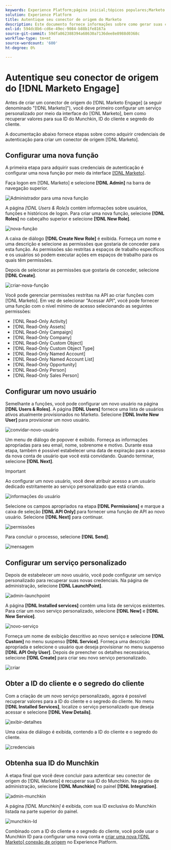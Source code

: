 ```yaml
---
keywords: Experience Platform;página inicial;tópicos populares;Marketo Engage;marketo engage;marketo
solution: Experience Platform
title: Autentique seu conector de origem do Marketo
description: Este documento fornece informações sobre como gerar suas credenciais de autenticação da Marketo.
exl-id: 594dc8b6-cd6e-49ec-9084-b88b1fe8167a
source-git-commit: 59dfa862388394a68630a7136dee8e8988d0368c
workflow-type: tm+mt
source-wordcount: '600'
ht-degree: 0%

---
```


# Autentique seu conector de origem do [!DNL Marketo Engage]

Antes de criar um conector de origem do [!DNL Marketo Engage] (a seguir denominado &quot;[!DNL Marketo]&quot;), você deve primeiro configurar um serviço personalizado por meio da interface do [!DNL Marketo], bem como recuperar valores para sua ID do Munchkin, ID do cliente e segredo do cliente.

A documentação abaixo fornece etapas sobre como adquirir credenciais de autenticação para criar um conector de origem [!DNL Marketo].

## Configurar uma nova função

A primeira etapa para adquirir suas credenciais de autenticação é configurar uma nova função por meio da interface [[!DNL Marketo]](https://app-sjint.marketo.com/#MM0A1).

Faça logon em [!DNL Marketo] e selecione **[!DNL Admin]** na barra de navegação superior.

![Administrador para uma nova função](../images/marketo/home.png)

A página *[!DNL Users & Role]s* contém informações sobre usuários, funções e históricos de logon. Para criar uma nova função, selecione **[!DNL Roles]** no cabeçalho superior e selecione **[!DNL New Role]**.

![nova-função](../images/marketo/new-role.png)

A caixa de diálogo **[!DNL Create New Role]** é exibida. Forneça um nome e uma descrição e selecione as permissões que gostaria de conceder para esta função. As permissões são restritas a espaços de trabalho específicos e os usuários só podem executar ações em espaços de trabalho para os quais têm permissões.

Depois de selecionar as permissões que gostaria de conceder, selecione **[!DNL Create]**.

![criar-nova-função](../images/marketo/create-new-role.png)

Você pode gerenciar permissões restritas na API ao criar funções com [!DNL Marketo]. Em vez de selecionar &quot;Acessar API&quot;, você pode fornecer uma função com o nível mínimo de acesso selecionando as seguintes permissões:

* [!DNL Read-Only Activity]
* [!DNL Read-Only Assets]
* [!DNL Read-Only Campaign]
* [!DNL Read-Only Company]
* [!DNL Read-Only Custom Object]
* [!DNL Read-Only Custom Object Type]
* [!DNL Read-Only Named Account]
* [!DNL Read-Only Named Account List]
* [!DNL Read-Only Opportunity]
* [!DNL Read-Only Person]
* [!DNL Read-Only Sales Person]

## Configurar um novo usuário

Semelhante a funções, você pode configurar um novo usuário na página **[!DNL Users & Roles]**. A página **[!DNL Users]** fornece uma lista de usuários ativos atualmente provisionados no Marketo. Selecione **[!DNL Invite New User]** para provisionar um novo usuário.

![convidar-novo-usuário](../images/marketo/invite-new-user.png)

Um menu de diálogo de popover é exibido. Forneça as informações apropriadas para seu email, nome, sobrenome e motivo. Durante essa etapa, também é possível estabelecer uma data de expiração para o acesso da nova conta de usuário que você está convidando. Quando terminar, selecione **[!DNL Next]**.

>[!IMPORTANT]
>
>Ao configurar um novo usuário, você deve atribuir acesso a um usuário dedicado estritamente ao serviço personalizado que está criando.

![informações do usuário](../images/marketo/new-user-info.png)

Selecione os campos apropriados na etapa **[!DNL Permissions]** e marque a caixa de seleção **[!DNL API Only]** para fornecer uma função de API ao novo usuário. Selecione **[!DNL Next]** para continuar.

![permissões](../images/marketo/permissions.png)

Para concluir o processo, selecione **[!DNL Send]**.

![mensagem](../images/marketo/message.png)

## Configurar um serviço personalizado

Depois de estabelecer um novo usuário, você pode configurar um serviço personalizado para recuperar suas novas credenciais. Na página de administração, selecione **[!DNL LaunchPoint]**.

![admin-launchpoint](../images/marketo/admin-launchpoint.png)

A página **[!DNL Installed services]** contém uma lista de serviços existentes. Para criar um novo serviço personalizado, selecione **[!DNL New]** e **[!DNL New Service]**.

![novo-serviço](../images/marketo/new-service.png)

Forneça um nome de exibição descritivo ao novo serviço e selecione **[!DNL Custom]** no menu suspenso **[!DNL Service]**. Forneça uma descrição apropriada e selecione o usuário que deseja provisionar no menu suspenso **[!DNL API Only User]**. Depois de preencher os detalhes necessários, selecione **[!DNL Create]** para criar seu novo serviço personalizado.

![criar](../images/marketo/create.png)

## Obter a ID do cliente e o segredo do cliente

Com a criação de um novo serviço personalizado, agora é possível recuperar valores para a ID do cliente e o segredo do cliente. No menu **[!DNL Installed Services]**, localize o serviço personalizado que deseja acessar e selecione **[!DNL View Details]**.

![exibir-detalhes](../images/marketo/view-details.png)

Uma caixa de diálogo é exibida, contendo a ID do cliente e o segredo do cliente.

![credenciais](../images/marketo/credentials.png)

## Obtenha sua ID do Munchkin

A etapa final que você deve concluir para autenticar seu conector de origem do [!DNL Marketo] é recuperar sua ID do Munchkin. Na página de administração, selecione **[!DNL Munchkin]** no painel **[!DNL Integration]**.

![admin-munchkin](../images/marketo/admin-munchkin.png)

A página *[!DNL Munchkin]* é exibida, com sua ID exclusiva do Munchkin listada na parte superior do painel.

![munchkin-Id](../images/marketo/munchkin-id.png)

Combinado com a ID do cliente e o segredo do cliente, você pode usar o Munchkin ID para configurar uma nova conta e [criar uma nova [!DNL Marketo] conexão de origem](../../../tutorials/ui/create/adobe-applications/marketo.md) no Experience Platform.
